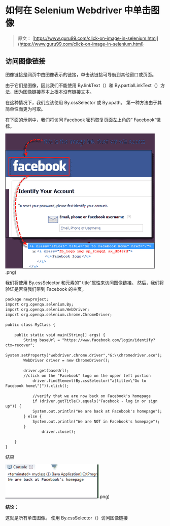 # 如何在 Selenium Webdriver 中单击图像

> 原文： [https://www.guru99.com/click-on-image-in-selenium.html](https://www.guru99.com/click-on-image-in-selenium.html)

## 访问图像链接

图像链接是网页中由图像表示的链接，单击该链接可导航到其他窗口或页面。

由于它们是图像，因此我们不能使用 By.linkText（）和 By.partialLinkText（）方法，因为图像链接基本上根本没有链接文本。

在这种情况下，我们应该使用 By.cssSelector 或 By.xpath。 第一种方法由于其简单性而更为可取。

在下面的示例中，我们将访问 Facebook 密码恢复页面左上角的“ Facebook”徽标。

![](img/0e3879b4b220b43539a790148a735f87.png).png)

我们将使用 By.cssSelector 和元素的“ title”属性来访问图像链接。 然后，我们将验证是否将我们带到 Facebook 的主页。

```
package newproject;
import org.openqa.selenium.By;		
import org.openqa.selenium.WebDriver;		
import org.openqa.selenium.chrome.ChromeDriver;		

public class MyClass {				

    public static void main(String[] args) {									
        String baseUrl = "https://www.facebook.com/login/identify?ctx=recover";					
        System.setProperty("webdriver.chrome.driver","G:\\chromedriver.exe");					
        WebDriver driver = new ChromeDriver();					

        driver.get(baseUrl);					
        //click on the "Facebook" logo on the upper left portion		
			driver.findElement(By.cssSelector("a[title=\"Go to Facebook home\"]")).click();					

			//verify that we are now back on Facebook's homepage		
			if (driver.getTitle().equals("Facebook - log in or sign up")) {							
            System.out.println("We are back at Facebook's homepage");					
        } else {			
            System.out.println("We are NOT in Facebook's homepage");					
        }		
				driver.close();		

    }		
}

```

结果

![](img/2e75aebb465a88039466cabd073ab48e.png).png)

**结论：**

这就是所有单击图像。 使用 By.cssSelector（）访问图像链接